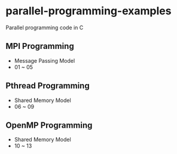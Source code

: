 # parallel-programming-examples
Parallel programming code in C

## MPI Programming
- Message Passing Model
- 01 ~ 05

## Pthread Programming
- Shared Memory Model
- 06 ~ 09

## OpenMP Programming
 - Shared Memory Model
 - 10 ~ 13
